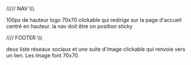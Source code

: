 ///// NAV \\\\\

100px de hauteur
logo 70x70 clickable qui redirige sur la page d'accueil
centré en hauteur.
la nav doit être on position sticky

//// FOOTER \\\\\

deux liste
réseaux sociaux et une suite d'image clickable qui renvoie vers un lien. Les image font 70x70.
